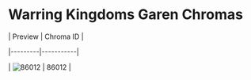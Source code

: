 # Warring Kingdoms Garen Chromas


| Preview | Chroma ID |

|---------|-----------|

| ![86012](https://raw.communitydragon.org/latest/plugins/rcp-be-lol-game-data/global/default/v1/champion-chroma-images/86/86012.png) | 86012 |